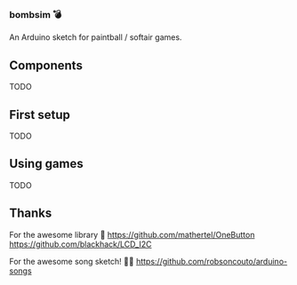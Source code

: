 ### bombsim :bomb:

An Arduino sketch for paintball / softair games.

## Components

TODO

## First setup

TODO

## Using games

TODO

## Thanks 

For the awesome library :love_you_gesture:
https://github.com/mathertel/OneButton
https://github.com/blackhack/LCD_I2C

For the awesome song sketch! :man_in_tuxedo:
https://github.com/robsoncouto/arduino-songs
